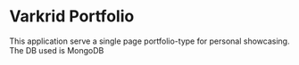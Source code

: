 # Varkrid Portfolio
This application serve a single page portfolio-type for personal showcasing. The DB used is MongoDB